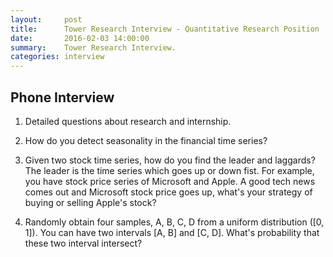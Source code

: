 ```yaml
---
layout:     post
title:      Tower Research Interview - Quantitative Research Position
date:       2016-02-03 14:00:00
summary:    Tower Research Interview.
categories: interview 
---
```



## Phone Interview

1. Detailed questions about research and internship.

2. How do you detect seasonality in the financial time series?

3. Given two stock time series, how do you find the leader and laggards? The leader is the time series which goes up or down fist. For example, you have stock price series of Microsoft and Apple. A good tech news comes out and Microsoft stock price goes up, what's your strategy of buying or selling Apple's stock? 

4. Randomly obtain four samples, A, B, C, D from a uniform distribution ([0, 1]). You can have two intervals [A, B] and [C, D]. What's probability that these two interval intersect?

